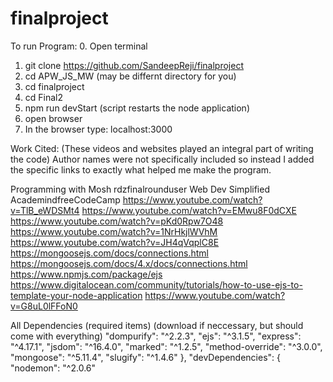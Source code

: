 # finalproject
To run Program: 
0. Open terminal
1. git clone https://github.com/SandeepReji/finalproject
2. cd APW_JS_MW       (may be differnt directory for you)
3. cd finalproject
4. cd Final2
5. npm run devStart   (script restarts the node application)
6. open browser
7. In the browser type:   localhost:3000

Work Cited:
(These videos and websites played an integral part of writing the code)
Author names were not specifically included so instead I added the specific 
links to exactly what helped me make the program. 

Programming with Mosh
rdzfinalrounduser
Web Dev Simplified
AcademindfreeCodeCamp
https://www.youtube.com/watch?v=TlB_eWDSMt4
https://www.youtube.com/watch?v=EMwu8F0dCXE
https://www.youtube.com/watch?v=pKd0Rpw7O48
https://www.youtube.com/watch?v=1NrHkjlWVhM
https://www.youtube.com/watch?v=JH4qVqplC8E
https://mongoosejs.com/docs/connections.html
https://mongoosejs.com/docs/4.x/docs/connections.html
https://www.npmjs.com/package/ejs
https://www.digitalocean.com/community/tutorials/how-to-use-ejs-to-template-your-node-application
https://www.youtube.com/watch?v=G8uL0lFFoN0

All Dependencies (required items)
(download if neccessary, but should come with everything)
"dompurify": "^2.2.3",
    "ejs": "^3.1.5",
    "express": "^4.17.1",
    "jsdom": "^16.4.0",
    "marked": "^1.2.5",
    "method-override": "^3.0.0",
    "mongoose": "^5.11.4",
    "slugify": "^1.4.6"
  },
  "devDependencies": {
    "nodemon": "^2.0.6"
